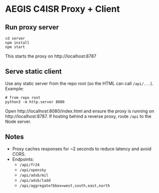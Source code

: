 # AEGIS C4ISR Proxy + Client

## Run proxy server

```
cd server
npm install
npm start
```

This starts the proxy on http://localhost:8787

## Serve static client
Use any static server from the repo root (so the HTML can call `/api/...`). Example:

```
# from repo root
python3 -m http.server 8080
```

Open http://localhost:8080/index.html and ensure the proxy is running on http://localhost:8787. If hosting behind a reverse proxy, route `/api` to the Node server.

## Notes
- Proxy caches responses for ~2 seconds to reduce latency and avoid CORS.
- Endpoints:
  - `/api/fr24`
  - `/api/opensky`
  - `/api/adsb/mil`
  - `/api/adsb/ladd`
  - `/api/aggregate?bbox=west,south,east,north`